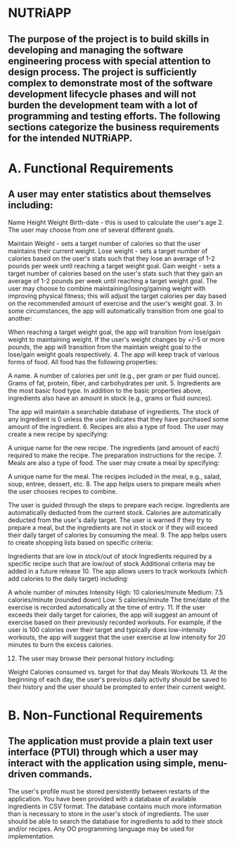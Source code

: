# NUTRiAPP
## The purpose of the project is to build skills in developing and managing the software engineering process with special attention to design process. The project is sufficiently complex to demonstrate most of the software development lifecycle phases and will not burden the development team with a lot of programming and testing efforts.  The following sections categorize the business requirements for the intended NUTRiAPP.

 

# A. Functional Requirements
## A user may enter statistics about themselves including:
Name
Height
Weight
Birth-date - this is used to calculate the user's age
2.      The user may choose from one of several different goals.

Maintain Weight - sets a target number of calories so that the user maintains their current weight.
Lose weight - sets a target number of calories based on the user's stats such that they lose an average of 1-2 pounds per week until reaching a target weight goal.
Gain weight - sets a target number of calories based on the user's stats such that they gain an average of 1-2 pounds per week until reaching a target weight goal.
The user may choose to combine maintaining/losing/gaining weight with improving physical fitness; this will adjust the target calories per day based on the recommended amount of exercise and the user's weight goal.
3.      In some circumstances, the app will automatically transition from one goal to another:

When reaching a target weight goal, the app will transition from lose/gain weight to maintaining weight.
If the user's weight changes by +/-5 or more pounds, the app will transition from the maintain weight goal to the lose/gain weight goals respectively.
4.      The app will keep track of various forms of food. All food has the following properties:

A name.
A number of calories per unit (e.g., per gram or per fluid ounce).
Grams of fat, protein, fiber, and carbohydrates per unit.
5.      Ingredients are the most basic food type. In addition to the basic properties above, ingredients also have an amount in stock (e.g., grams or fluid ounces).

The app will maintain a searchable database of ingredients.
The stock of any ingredient is 0 unless the user indicates that they have purchased some amount of the ingredient.
6.      Recipes are also a type of food. The user may create a new recipe by specifying:

A unique name for the new recipe.
The ingredients (and amount of each) required to make the recipe.
The preparation instructions for the recipe.
7.      Meals are also a type of food. The user may create a meal by specifying:

A unique name for the meal.
The recipes included in the meal, e.g., salad, soup, entree, dessert, etc.
8.      The app helps users to prepare meals when the user chooses recipes to combine.

The user is guided through the steps to prepare each recipe.
Ingredients are automatically deducted from the current stock.
Calories are automatically deducted from the user's daily target.
The user is warned if they try to prepare a meal, but the ingredients are not in stock or if they will exceed their daily target of calories by consuming the meal.
9.      The app helps users to create shopping lists based on specific criteria:

Ingredients that are low in stock/out of stock
Ingredients required by a specific recipe such that are low/out of stock
Additional criteria may be added in a future release
10.   The app allows users to track workouts (which add calories to the daily target) including:

A whole number of minutes
Intensity
High: 10 calories/minute
Medium: 7.5 calories/minute (rounded down)
Low: 5 calories/minute
The time/date of the exercise is recorded automatically at the time of entry.
11.   If the user exceeds their daily target for calories, the app will suggest an amount of exercise based on their previously recorded workouts. For example, if the user is 100 calories over their target and typically does low-intensity workouts, the app will suggest that the user exercise at low intensity for 20 minutes to burn the excess calories.

12.   The user may browse their personal history including:

Weight
Calories consumed vs. target for that day
Meals
Workouts
13.   At the beginning of each day, the user's previous daily activity should be saved to their history and the user should be prompted to enter their current weight.

# B. Non-Functional Requirements
## The application must provide a plain text user interface (PTUI) through which a user may interact with the application using simple, menu-driven commands.

The user's profile must be stored persistently between restarts of the application.
You have been provided with a database of available ingredients in CSV format. The database contains much more information than is necessary to store in the user's stock of ingredients. The user should be able to search the database for ingredients to add to their stock and/or recipes.
Any OO programming language may be used for implementation.
